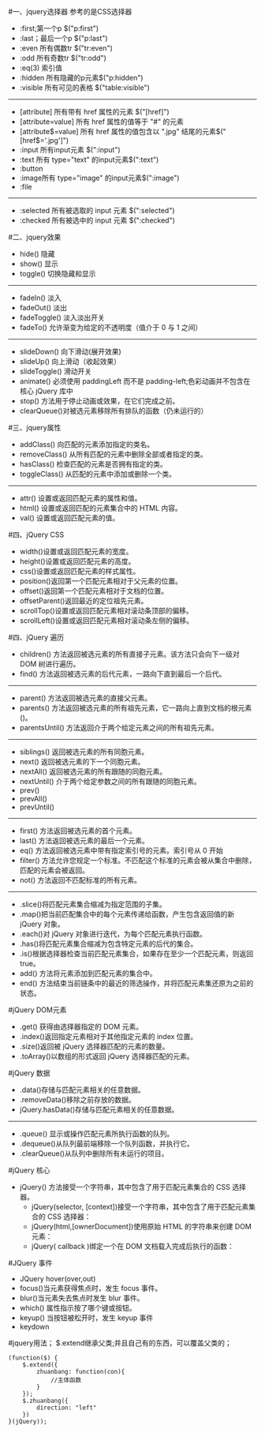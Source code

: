 #一、jquery选择器
参考的是CSS选择器

- :first;第一个p $("p:first")
- :last；最后一个p $("p:last")
- :even 所有偶数tr $("tr:even")
- :odd 所有奇数tr $("tr:odd")
- :eq(3) 索引值
- :hidden 所有隐藏的p元素$("p:hidden")
- :visible 所有可见的表格 $("table:visible")
- --
- [attribute] 所有带有 href 属性的元素 $("[href]")
- [attribute=value] 所有 href 属性的值等于 "#" 的元素
- [attribute$=value] 所有 href 属性的值包含以 ".jpg" 结尾的元素$("[href$='.jpg']")
- :input 所有input元素  $(":input")
- :text 所有 type="text" 的input元素$(":text")
- :button
- :image所有 type="image" 的input元素$(":image")
- :file
- --
- :selected 所有被选取的 input 元素 $(":selected")
- :checked 所有被选中的 input 元素 $(":checked")
 
#二、jquery效果

- hide() 隐藏
- show() 显示
- toggle() 切换隐藏和显示
- -- 
- fadeIn() 淡入
- fadeOut() 淡出
- fadeToggle() 淡入淡出开关
- fadeTo() 允许渐变为给定的不透明度（值介于 0 与 1 之间）
- --
- slideDown() 向下滑动(展开效果)
- slideUp()	向上滑动（收起效果）
- slideToggle() 滑动开关
- animate()  必须使用 paddingLeft 而不是 padding-left;色彩动画并不包含在核心 jQuery 库中
- stop() 方法用于停止动画或效果，在它们完成之前。
- clearQueue()对被选元素移除所有排队的函数（仍未运行的）

#三、jquery属性

- addClass() 向匹配的元素添加指定的类名。
- removeClass() 从所有匹配的元素中删除全部或者指定的类。
- hasClass() 检查匹配的元素是否拥有指定的类。
- toggleClass() 从匹配的元素中添加或删除一个类。
- --
- attr() 设置或返回匹配元素的属性和值。
- html() 设置或返回匹配的元素集合中的 HTML 内容。
- val() 设置或返回匹配元素的值。

#四、jQuery CSS
- width()设置或返回匹配元素的宽度。
- height()设置或返回匹配元素的高度。
- css()设置或返回匹配元素的样式属性。
- position()返回第一个匹配元素相对于父元素的位置。
- offset()返回第一个匹配元素相对于文档的位置。
- offsetParent()返回最近的定位祖先元素。
- scrollTop()设置或返回匹配元素相对滚动条顶部的偏移。
- scrollLeft()设置或返回匹配元素相对滚动条左侧的偏移。

#四、jQuery 遍历
- children() 方法返回被选元素的所有直接子元素。该方法只会向下一级对 DOM 树进行遍历。
- find() 方法返回被选元素的后代元素，一路向下直到最后一个后代。
- --
- parent() 方法返回被选元素的直接父元素。
- parents() 方法返回被选元素的所有祖先元素，它一路向上直到文档的根元素 (<html>)。
- parentsUntil() 方法返回介于两个给定元素之间的所有祖先元素。
- --
- siblings() 返回被选元素的所有同胞元素。
- next() 返回被选元素的下一个同胞元素。
- nextAll() 返回被选元素的所有跟随的同胞元素。
- nextUntil() 介于两个给定参数之间的所有跟随的同胞元素。
- prev()
- prevAll()
- prevUntil()
- --
- first() 方法返回被选元素的首个元素。
- last() 方法返回被选元素的最后一个元素。
- eq() 方法返回被选元素中带有指定索引号的元素。索引号从 0 开始
- filter() 方法允许您规定一个标准。不匹配这个标准的元素会被从集合中删除，匹配的元素会被返回。
- not() 方法返回不匹配标准的所有元素。
- --
- .slice()将匹配元素集合缩减为指定范围的子集。
- .map()把当前匹配集合中的每个元素传递给函数，产生包含返回值的新 jQuery 对象。
- .each()对 jQuery 对象进行迭代，为每个匹配元素执行函数。
- .has()将匹配元素集合缩减为包含特定元素的后代的集合。
- .is()根据选择器检查当前匹配元素集合，如果存在至少一个匹配元素，则返回 true。
- add() 方法将元素添加到匹配元素的集合中。
- end() 方法结束当前链条中的最近的筛选操作，并将匹配元素集还原为之前的状态。

#jQuery DOM元素
- .get() 获得由选择器指定的 DOM 元素。
- .index()返回指定元素相对于其他指定元素的 index 位置。
- .size()返回被 jQuery 选择器匹配的元素的数量。
- .toArray()以数组的形式返回 jQuery 选择器匹配的元素。

#jQuery 数据
- .data()存储与匹配元素相关的任意数据。
- .removeData()移除之前存放的数据。
- jQuery.hasData()存储与匹配元素相关的任意数据。
- --
- .queue() 显示或操作匹配元素所执行函数的队列。
- .dequeue()从队列最前端移除一个队列函数，并执行它。
- .clearQueue()从队列中删除所有未运行的项目。

#jQuery 核心
- jQuery() 方法接受一个字符串，其中包含了用于匹配元素集合的 CSS 选择器。
	- jQuery(selector, [context])接受一个字符串，其中包含了用于匹配元素集合的 CSS 选择器：
	- jQuery(html,[ownerDocument])使用原始 HTML 的字符串来创建 DOM 元素：
	- jQuery( callback )绑定一个在 DOM 文档载入完成后执行的函数：



#JQuery 事件
- JQuery hover(over,out) 
- focus()当元素获得焦点时，发生 focus 事件。
- blur()当元素失去焦点时发生 blur 事件。
- which() 属性指示按了哪个键或按钮。
- keyup() 当按钮被松开时，发生 keyup 事件
- keydown

#jquery用法；
$.extend继承父类;并且自己有的东西，可以覆盖父类的；

	(function($) {
	    $.extend({
	        zhuanbang: function(con){
	            //主体函数
	        }
	    });
	    $.zhuanbang({
	        direction: "left"
	    })
	}(jQuery));
